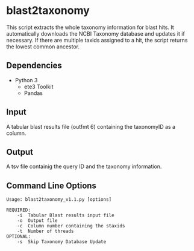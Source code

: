 # blast2taxonomy
This script extracts the whole taxonomy information for blast hits. It automatically downloads the NCBI Taxonomy database and updates it if necessary. If there are multiple taxids assigned to a hit, the script returns the lowest common ancestor.
## Dependencies
- Python 3
  - ete3 Toolkit
  - Pandas
## Input
A tabular blast results file (outfmt 6) containing the taxonomyID as a column.
## Output
A tsv file containig the query ID and the taxonomy information.
## Command Line Options
```
Usage: blast2taxonomy_v1.1.py [options]

REQUIRED:
    -i  Tabular Blast results input file
    -o  Output file
    -c  Column number containing the staxids
    -t  Number of threads
OPTIONAL:
    -s  Skip Taxonomy Database Update
```
